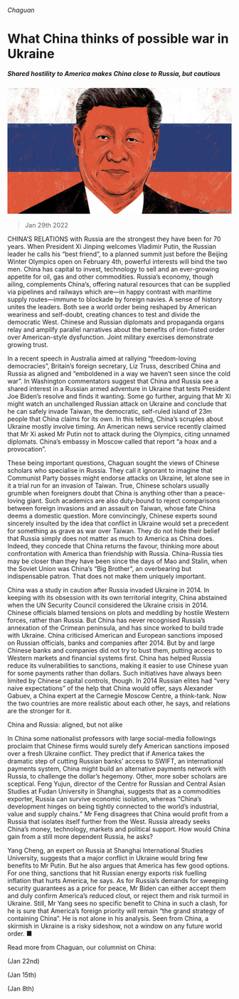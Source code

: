 ###### Chaguan

# What China thinks of possible war in Ukraine 

##### Shared hostility to America makes China close to Russia, but cautious 

![image](images/20220129_cnd100.jpg) 

> Jan 29th 2022 

CHINA’S RELATIONS with Russia are the strongest they have been for 70 years. When President Xi Jinping welcomes Vladimir Putin, the Russian leader he calls his “best friend”, to a planned summit just before the Beijing Winter Olympics open on February 4th, powerful interests will bind the two men. China has capital to invest, technology to sell and an ever-growing appetite for oil, gas and other commodities. Russia’s economy, though ailing, complements China’s, offering natural resources that can be supplied via pipelines and railways which are—in happy contrast with maritime supply routes—immune to blockade by foreign navies. A sense of history unites the leaders. Both see a world order being reshaped by American weariness and self-doubt, creating chances to test and divide the democratic West. Chinese and Russian diplomats and propaganda organs relay and amplify parallel narratives about the benefits of iron-fisted order over American-style dysfunction. Joint military exercises demonstrate growing trust.

In a recent speech in Australia aimed at rallying “freedom-loving democracies”, Britain’s foreign secretary, Liz Truss, described China and Russia as aligned and “emboldened in a way we haven’t seen since the cold war”. In Washington commentators suggest that China and Russia see a shared interest in a Russian armed adventure in Ukraine that tests President Joe Biden’s resolve and finds it wanting. Some go further, arguing that Mr Xi might watch an unchallenged Russian attack on Ukraine and conclude that he can safely invade Taiwan, the democratic, self-ruled island of 23m people that China claims for its own. In this telling, China’s scruples about Ukraine mostly involve timing. An American news service recently claimed that Mr Xi asked Mr Putin not to attack during the Olympics, citing unnamed diplomats. China’s embassy in Moscow called that report “a hoax and a provocation”.


These being important questions, Chaguan sought the views of Chinese scholars who specialise in Russia. They call it ignorant to imagine that Communist Party bosses might endorse attacks on Ukraine, let alone see in it a trial run for an invasion of Taiwan. True, Chinese scholars usually grumble when foreigners doubt that China is anything other than a peace-loving giant. Such academics are also duty-bound to reject comparisons between foreign invasions and an assault on Taiwan, whose fate China deems a domestic question. More convincingly, Chinese experts sound sincerely insulted by the idea that conflict in Ukraine would set a precedent for something as grave as war over Taiwan. They do not hide their belief that Russia simply does not matter as much to America as China does. Indeed, they concede that China returns the favour, thinking more about confrontation with America than friendship with Russia. China-Russia ties may be closer than they have been since the days of Mao and Stalin, when the Soviet Union was China’s “Big Brother”, an overbearing but indispensable patron. That does not make them uniquely important.

China was a study in caution after Russia invaded Ukraine in 2014. In keeping with its obsession with its own territorial integrity, China abstained when the UN Security Council considered the Ukraine crisis in 2014. Chinese officials blamed tensions on plots and meddling by hostile Western forces, rather than Russia. But China has never recognised Russia’s annexation of the Crimean peninsula, and has since worked to build trade with Ukraine. China criticised American and European sanctions imposed on Russian officials, banks and companies after 2014. But by and large Chinese banks and companies did not try to bust them, putting access to Western markets and financial systems first. China has helped Russia reduce its vulnerabilities to sanctions, making it easier to use Chinese yuan for some payments rather than dollars. Such initiatives have always been limited by Chinese capital controls, though. In 2014 Russian elites had “very naive expectations” of the help that China would offer, says Alexander Gabuev, a China expert at the Carnegie Moscow Centre, a think-tank. Now the two countries are more realistic about each other, he says, and relations are the stronger for it.

China and Russia: aligned, but not alike

In China some nationalist professors with large social-media followings proclaim that Chinese firms would surely defy American sanctions imposed over a fresh Ukraine conflict. They predict that if America takes the dramatic step of cutting Russian banks’ access to SWIFT, an international payments system, China might build an alternative payments network with Russia, to challenge the dollar’s hegemony. Other, more sober scholars are sceptical. Feng Yujun, director of the Centre for Russian and Central Asian Studies at Fudan University in Shanghai, suggests that as a commodities exporter, Russia can survive economic isolation, whereas “China’s development hinges on being tightly connected to the world’s industrial, value and supply chains.” Mr Feng disagrees that China would profit from a Russia that isolates itself further from the West. Russia already seeks China’s money, technology, markets and political support. How would China gain from a still more dependent Russia, he asks?

Yang Cheng, an expert on Russia at Shanghai International Studies University, suggests that a major conflict in Ukraine would bring few benefits to Mr Putin. But he also argues that America has few good options. For one thing, sanctions that hit Russian energy exports risk fuelling inflation that hurts America, he says. As for Russia’s demands for sweeping security guarantees as a price for peace, Mr Biden can either accept them and duly confirm America’s reduced clout, or reject them and risk turmoil in Ukraine. Still, Mr Yang sees no specific benefit to China in such a clash, for he is sure that America’s foreign priority will remain “the grand strategy of containing China”. He is not alone in his analysis. Seen from China, a skirmish in Ukraine is a risky sideshow, not a window on any future world order. ■

Read more from Chaguan, our columnist on China:

 (Jan 22nd) 

 (Jan 15th)

 (Jan 8th)

